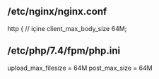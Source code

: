 ## /etc/nginx/nginx.conf
http { // içine
client_max_body_size 64M;

## /etc/php/7.4/fpm/php.ini
upload_max_filesize = 64M
post_max_size = 64M
